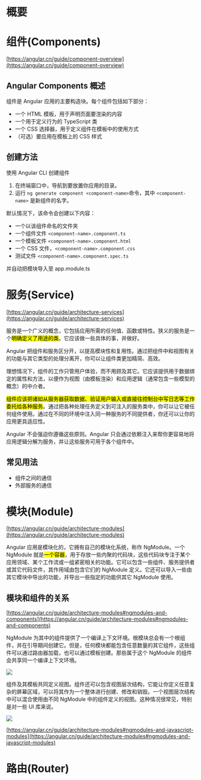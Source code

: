 # 概要

# 组件(Components)

[https://angular.cn/guide/component-overview](https://angular.cn/guide/component-overview)

## Angular Components 概述

组件是 Angular 应用的主要构造块。每个组件包括如下部分：

- 一个 HTML 模板，用于声明页面要渲染的内容
- 一个用于定义行为的 TypeScript 类
- 一个 CSS 选择器，用于定义组件在模板中的使用方式
- （可选）要应用在模板上的 CSS 样式

## 创建方法

使用 Angular CLI 创建组件

1. 在终端窗口中，导航到要放置你应用的目录。
2. 运行 `ng generate component <component-name>`命令，其中 `<component-name>` 是新组件的名字。

默认情况下，该命令会创建以下内容：

- 一个以该组件命名的文件夹
- 一个组件文件 `<component-name>.component.ts`
- 一个模板文件 `<component-name>.component.html`
- 一个 CSS 文件，`<component-name>.component.css`
- 测试文件 `<component-name>.component.spec.ts`

并自动把模块导入至 app.module.ts

# 服务(Service)

[https://angular.cn/guide/architecture-services](https://angular.cn/guide/architecture-services)

服务是一个广义的概念，它包括应用所需的任何值、函数或特性。狭义的服务是一个<mark>明确定义了用途的类</mark>。它应该做一些具体的事，并做好。

Angular 把组件和服务区分开，以提高模块性和复用性。通过把组件中和视图有关的功能与其它类型的处理分离开，你可以让组件类更加精简、高效。

理想情况下，组件的工作只管用户体验，而不用顾及其它。它应该提供用于数据绑定的属性和方法，以便作为视图（由模板渲染）和应用逻辑（通常包含一些模型的概念）的中介者。

<mark>组件应该把诸如从服务器获取数据、验证用户输入或直接往控制台中写日志等工作委托给各种服务</mark>。通过把各种处理任务定义到可注入的服务类中，你可以让它被任何组件使用。通过在不同的环境中注入同一种服务的不同提供者，你还可以让你的应用更具适应性。

Angular 不会强迫你遵循这些原则。Angular 只会通过依赖注入来帮你更容易地将应用逻辑分解为服务，并让这些服务可用于各个组件中。

## 常见用法

- 组件之间的通信
- 外部服务的通信

# 模块(Module)

[https://angular.cn/guide/architecture-modules](https://angular.cn/guide/architecture-modules)

Angular 应用是模块化的，它拥有自己的模块化系统，称作 NgModule。一个 NgModule 就是<mark>一个容器</mark>，用于存放一些内聚的代码块，这些代码块专注于某个应用领域、某个工作流或一组紧密相关的功能。它可以包含一些组件、服务提供者或其它代码文件，其作用域由包含它们的 NgModule 定义。它还可以导入一些由其它模块中导出的功能，并导出一些指定的功能供其它 NgModule 使用。

## 模块和组件的关系

[https://angular.cn/guide/architecture-modules#ngmodules-and-components](https://angular.cn/guide/architecture-modules#ngmodules-and-components)

NgModule 为其中的组件提供了一个编译上下文环境。根模块总会有一个根组件，并在引导期间创建它。但是，任何模块都能包含任意数量的其它组件，这些组件可以通过路由器加载，也可以通过模板创建。那些属于这个 NgModule 的组件会共享同一个编译上下文环境。

![](https://angular.cn/generated/images/guide/architecture/compilation-context.png)

组件及其模板共同定义视图。组件还可以包含视图层次结构，它能让你定义任意复杂的屏幕区域，可以将其作为一个整体进行创建、修改和销毁。一个视图层次结构中可以混合使用由不同 NgModule 中的组件定义的视图。这种情况很常见，特别是对一些 UI 库来说。

![](https://angular.cn/generated/images/guide/architecture/view-hierarchy.png)

[https://angular.cn/guide/architecture-modules#ngmodules-and-javascript-modules](https://angular.cn/guide/architecture-modules#ngmodules-and-javascript-modules)

# 路由(Router)
